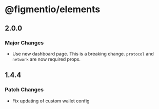 # @figmentio/elements

## 2.0.0

### Major Changes

- Use new dashboard page. This is a breaking change. `protocol` and `network` are now required props.

## 1.4.4

### Patch Changes

- Fix updating of custom wallet config
